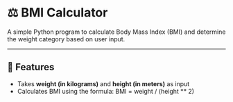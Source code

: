 # ⚖️ BMI Calculator

A simple Python program to calculate Body Mass Index (BMI) and determine the weight category based on user input.

---

## 🌟 Features

- Takes **weight (in kilograms)** and **height (in meters)** as input
- Calculates BMI using the formula:
BMI = weight / (height ** 2)